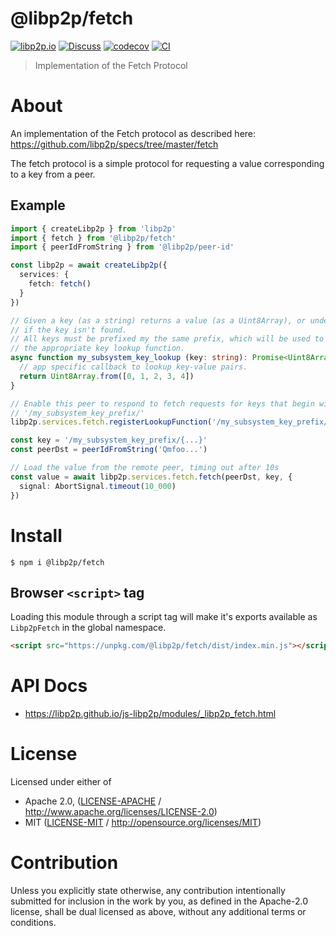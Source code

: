 # @libp2p/fetch

[![libp2p.io](https://img.shields.io/badge/project-libp2p-yellow.svg?style=flat-square)](http://libp2p.io/)
[![Discuss](https://img.shields.io/discourse/https/discuss.libp2p.io/posts.svg?style=flat-square)](https://discuss.libp2p.io)
[![codecov](https://img.shields.io/codecov/c/github/libp2p/js-libp2p.svg?style=flat-square)](https://codecov.io/gh/libp2p/js-libp2p)
[![CI](https://img.shields.io/github/actions/workflow/status/libp2p/js-libp2p/main.yml?branch=main\&style=flat-square)](https://github.com/libp2p/js-libp2p/actions/workflows/main.yml?query=branch%3Amain)

> Implementation of the Fetch Protocol

# About

<!--

!IMPORTANT!

Everything in this README between "# About" and "# Install" is automatically
generated and will be overwritten the next time the doc generator is run.

To make changes to this section, please update the @packageDocumentation section
of src/index.js or src/index.ts

To experiment with formatting, please run "npm run docs" from the root of this
repo and examine the changes made.

-->

An implementation of the Fetch protocol as described here: <https://github.com/libp2p/specs/tree/master/fetch>

The fetch protocol is a simple protocol for requesting a value corresponding to a key from a peer.

## Example

```typescript
import { createLibp2p } from 'libp2p'
import { fetch } from '@libp2p/fetch'
import { peerIdFromString } from '@libp2p/peer-id'

const libp2p = await createLibp2p({
  services: {
    fetch: fetch()
  }
})

// Given a key (as a string) returns a value (as a Uint8Array), or undefined
// if the key isn't found.
// All keys must be prefixed my the same prefix, which will be used to find
// the appropriate key lookup function.
async function my_subsystem_key_lookup (key: string): Promise<Uint8Array | undefined> {
  // app specific callback to lookup key-value pairs.
  return Uint8Array.from([0, 1, 2, 3, 4])
}

// Enable this peer to respond to fetch requests for keys that begin with
// '/my_subsystem_key_prefix/'
libp2p.services.fetch.registerLookupFunction('/my_subsystem_key_prefix/', my_subsystem_key_lookup)

const key = '/my_subsystem_key_prefix/{...}'
const peerDst = peerIdFromString('Qmfoo...')

// Load the value from the remote peer, timing out after 10s
const value = await libp2p.services.fetch.fetch(peerDst, key, {
  signal: AbortSignal.timeout(10_000)
})
```

# Install

```console
$ npm i @libp2p/fetch
```

## Browser `<script>` tag

Loading this module through a script tag will make it's exports available as `Libp2pFetch` in the global namespace.

```html
<script src="https://unpkg.com/@libp2p/fetch/dist/index.min.js"></script>
```

# API Docs

- <https://libp2p.github.io/js-libp2p/modules/_libp2p_fetch.html>

# License

Licensed under either of

- Apache 2.0, ([LICENSE-APACHE](https://github.com/libp2p/js-libp2p/blob/main/packages/protocol-fetch/LICENSE-APACHE) / <http://www.apache.org/licenses/LICENSE-2.0>)
- MIT ([LICENSE-MIT](https://github.com/libp2p/js-libp2p/blob/main/packages/protocol-fetch/LICENSE-MIT) / <http://opensource.org/licenses/MIT>)

# Contribution

Unless you explicitly state otherwise, any contribution intentionally submitted for inclusion in the work by you, as defined in the Apache-2.0 license, shall be dual licensed as above, without any additional terms or conditions.
